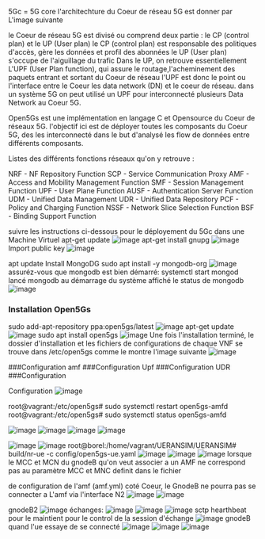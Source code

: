 5Gc = 5G core
l'architechture du Coeur de réseau 5G est donner par L'image suivante



le Coeur de réseau 5G est divisé ou comprend deux partie : le CP (control plan) et le UP (User plan) 
le CP (control plan) est responsable des politiques d'accès, gère les données et profil des abonnées
le UP (User plan) s'occupe de l'aiguillage du trafic
Dans le UP, on retrouve essentiellement L'UPF (User Plan function), qui assure le routage,l'acheminement des paquets entrant et sortant du Coeur de réseau
l'UPF est donc le point ou l'interface entre le Coeur les data network (DN) et le coeur de réseau.
dans un système 5G on peut utilisé un UPF pour interconnecté plusieurs Data Network au Coeur 5G.


Open5Gs est une implémentation en langage C et Opensource du Coeur de réseaux 5G.
l'objectif ici est de déployer toutes les composants du Coeur 5G, des les interconnecté dans le but d'analysé les flow de données entre différents 
composants.

Listes des différents fonctions réseaux qu'on y retrouve : 

  NRF - NF Repository Function
  SCP - Service Communication Proxy
  AMF - Access and Mobility Management Function
  SMF - Session Management Function
  UPF - User Plane Function
  AUSF - Authentication Server Function
  UDM - Unified Data Management
  UDR - Unified Data Repository
  PCF - Policy and Charging Function
  NSSF - Network Slice Selection Function
  BSF - Binding Support Function

suivre les instructions ci-dessous pour le déployement du 5Gc dans une Machine Virtuel 
apt-get update
![image](https://user-images.githubusercontent.com/27947973/203404865-84e1d05f-891d-4db1-9585-fa5853f5eb3d.png)
apt-get install gnupg
![image](https://user-images.githubusercontent.com/27947973/203405386-c5fdf4be-90d5-487d-a95f-33c2f7469859.png)
Import public key
![image](https://user-images.githubusercontent.com/27947973/203405543-f07143b2-68e9-4bd4-82b5-7a77afb10727.png)


apt update
Install MongoDG 
sudo apt install -y mongodb-org
![image](https://user-images.githubusercontent.com/27947973/203406229-d122f5c7-a41e-4da1-9028-e1c6281bd83a.png)
assuréz-vous que mongodb est bien démarré:
systemctl start mongod 
lancé mongodb au démarrage du système
affiché le status de mongodb
![image](https://user-images.githubusercontent.com/27947973/203406386-fbefc1c2-be90-403e-bc2a-d1a7b6486495.png)

### Installation Open5Gs
sudo add-apt-repository ppa:open5gs/latest
![image](https://user-images.githubusercontent.com/27947973/203406810-69c06864-0acf-4d71-a161-9e9fb5014224.png)
apt-get update
![image](https://user-images.githubusercontent.com/27947973/203406990-5ad6bb66-4d01-4bcd-a165-d3cb808a9f58.png)
sudo apt install open5gs
![image](https://user-images.githubusercontent.com/27947973/203407104-d2bf3dda-6456-4e05-892a-5dac5c3ed68f.png)
Une fois l'installation terminé, le dossier d'installation et les fichiers de configurations de chaque 
VNF se trouve dans /etc/open5gs comme le montre l'image suivante
![image](https://user-images.githubusercontent.com/27947973/203407454-c3e8080d-33b8-4097-8a95-99dce5a974b3.png)


###Configuration amf 
###Configuration Upf
###Configuration UDR
###Configuration 

Configuration 
![image](https://user-images.githubusercontent.com/27947973/203410210-c417be97-7932-4b5d-b8bd-f623e82deb04.png)

root@vagrant:/etc/open5gs# sudo systemctl restart open5gs-amfd
root@vagrant:/etc/open5gs# sudo systemctl status  open5gs-amfd

![image](https://user-images.githubusercontent.com/27947973/203410284-316f4ce6-b787-4a5f-9278-ffec9eec1267.png)
![image](https://user-images.githubusercontent.com/27947973/203410661-733de9ee-4fb7-4af9-9c42-cc63bb9a042c.png)
![image](https://user-images.githubusercontent.com/27947973/203410817-e381e7d8-9c2f-4708-95da-d209791fdb7c.png)
![image](https://user-images.githubusercontent.com/27947973/203410987-00c38721-e728-4d92-b1e1-00e6dcf602d1.png)

![image](https://user-images.githubusercontent.com/27947973/203413838-f7db9bdd-1042-44ef-a3c8-3702437bd223.png)
![image](https://user-images.githubusercontent.com/27947973/203413640-73406788-74f5-4b9e-8d49-aa52df3ac5d0.png)
root@borel:/home/vagrant/UERANSIM/UERANSIM# build/nr-ue  -c  config/open5gs-ue.yaml
![image](https://user-images.githubusercontent.com/27947973/203414492-82277d91-3e71-43ab-aaf0-0ac6677e5615.png)
![image](https://user-images.githubusercontent.com/27947973/203414626-8ea9c814-69c3-48f5-bb38-b1806bc5548a.png)
![image](https://user-images.githubusercontent.com/27947973/203414786-8213b0c6-f669-421a-b6fe-254575bdcfaa.png)
lorsque le MCC et MCN du gnodeB qu'on veut associer a un AMF ne correspond pas au paramètre MCC et MNC definit dans le fichier


de configuration de l'amf (amf.yml) 
coté Coeur, le GnodeB ne pourra pas se connecter a L'amf via l'interface N2
![image](https://user-images.githubusercontent.com/27947973/203417744-eb34ce6c-88aa-4590-a998-9bdceeb282b3.png)
![image](https://user-images.githubusercontent.com/27947973/203418221-a13c2551-8b09-4ccd-801f-b062ee3a127b.png)

gnodeB2
![image](https://user-images.githubusercontent.com/27947973/203419016-b1ca031c-ee7d-43ac-aa5d-e4548e3c376d.png)
échanges:
![image](https://user-images.githubusercontent.com/27947973/203420975-9b2ef26b-8a49-4228-9808-7bf290a74d6f.png)
![image](https://user-images.githubusercontent.com/27947973/203420556-6d4707db-4cda-4121-adce-8b851856e820.png)
![image](https://user-images.githubusercontent.com/27947973/203420681-e7829c01-2490-4a68-9f3d-1ea5385995fb.png)
sctp hearthbeat pour le maintient pour le control de la session d'échange
![image](https://user-images.githubusercontent.com/27947973/203420854-fb9d14b7-3af8-4a4b-b03a-6ed98921c1e8.png)
gnodeB quand l'ue essaye de se connecté
![image](https://user-images.githubusercontent.com/27947973/203422031-2a03c824-c50a-408a-85f3-efa6b293453d.png)
![image](https://user-images.githubusercontent.com/27947973/203422171-e51f2f3e-998f-4481-a091-8f17f4d1d10e.png)
![image](https://user-images.githubusercontent.com/27947973/203422310-91eb5ced-2f55-4687-99c0-0ff48b9d918d.png)





